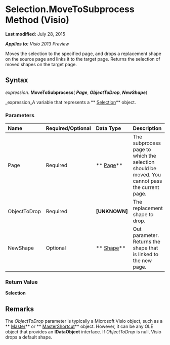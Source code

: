 
# Selection.MoveToSubprocess Method (Visio)

 **Last modified:** July 28, 2015

 _**Applies to:** Visio 2013 Preview_

Moves the selection to the specified page, and drops a replacement shape on the source page and links it to the target page. Returns the selection of moved shapes on the target page.


## Syntax

 _expression_. **MoveToSubprocess**( **_Page_**,  **_ObjectToDrop_**,  **_NewShape_**)

 _expression_A variable that represents a  ** [Selection](e5734140-6dbe-7de8-9695-1a22fb4ac628.md)** object.


### Parameters



|**Name**|**Required/Optional**|**Data Type**|**Description**|
|:-----|:-----|:-----|:-----|
|Page|Required| ** [Page](7a7f37ab-b448-eb70-b4f1-c185dfbd511e.md)**|The subprocess page to which the selection should be moved. You cannot pass the current page.|
|ObjectToDrop|Required| **[UNKNOWN]**|The replacement shape to drop.|
|NewShape|Optional| ** [Shape](da7a8872-4ebb-a607-e0ed-eebf68ff5630.md)**|Out parameter. Returns the shape that is linked to the new page.|

### Return Value

 **Selection**


## Remarks

The  _ObjectToDrop_ parameter is typically a Microsoft Visio object, such as a ** [Master](1a69e4d7-2b72-f712-d36c-c565af64c278.md)** or ** [MasterShortcut](ada22e59-5bda-2dd7-33bc-1e26e95adc31.md)** object. However, it can be any OLE object that provides an **IDataObject** interface. If _ObjectToDrop_ is null, Visio drops a default shape.

